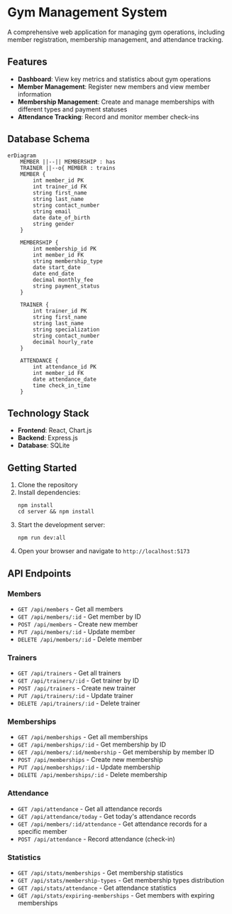 # Gym Management System

A comprehensive web application for managing gym operations, including member registration, membership management, and attendance tracking.

## Features

- **Dashboard**: View key metrics and statistics about gym operations
- **Member Management**: Register new members and view member information
- **Membership Management**: Create and manage memberships with different types and payment statuses
- **Attendance Tracking**: Record and monitor member check-ins

## Database Schema

```
erDiagram
    MEMBER ||--|| MEMBERSHIP : has
    TRAINER ||--o{ MEMBER : trains
    MEMBER {
        int member_id PK
        int trainer_id FK
        string first_name
        string last_name
        string contact_number
        string email
        date date_of_birth
        string gender
    }

    MEMBERSHIP {
        int membership_id PK
        int member_id FK
        string membership_type
        date start_date
        date end_date
        decimal monthly_fee
        string payment_status
    }

    TRAINER {
        int trainer_id PK
        string first_name
        string last_name
        string specialization
        string contact_number
        decimal hourly_rate
    }

    ATTENDANCE {
        int attendance_id PK
        int member_id FK
        date attendance_date
        time check_in_time
    }
```

## Technology Stack

- **Frontend**: React, Chart.js
- **Backend**: Express.js
- **Database**: SQLite

## Getting Started

1. Clone the repository
2. Install dependencies:
   ```
   npm install
   cd server && npm install
   ```
3. Start the development server:
   ```
   npm run dev:all
   ```
4. Open your browser and navigate to `http://localhost:5173`

## API Endpoints

### Members

- `GET /api/members` - Get all members
- `GET /api/members/:id` - Get member by ID
- `POST /api/members` - Create new member
- `PUT /api/members/:id` - Update member
- `DELETE /api/members/:id` - Delete member

### Trainers

- `GET /api/trainers` - Get all trainers
- `GET /api/trainers/:id` - Get trainer by ID
- `POST /api/trainers` - Create new trainer
- `PUT /api/trainers/:id` - Update trainer
- `DELETE /api/trainers/:id` - Delete trainer

### Memberships

- `GET /api/memberships` - Get all memberships
- `GET /api/memberships/:id` - Get membership by ID
- `GET /api/members/:id/membership` - Get membership by member ID
- `POST /api/memberships` - Create new membership
- `PUT /api/memberships/:id` - Update membership
- `DELETE /api/memberships/:id` - Delete membership

### Attendance

- `GET /api/attendance` - Get all attendance records
- `GET /api/attendance/today` - Get today's attendance records
- `GET /api/members/:id/attendance` - Get attendance records for a specific member
- `POST /api/attendance` - Record attendance (check-in)

### Statistics

- `GET /api/stats/memberships` - Get membership statistics
- `GET /api/stats/membership-types` - Get membership types distribution
- `GET /api/stats/attendance` - Get attendance statistics
- `GET /api/stats/expiring-memberships` - Get members with expiring memberships
